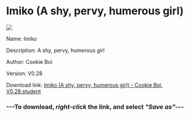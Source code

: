 # Imiko (A shy, pervy, humerous girl)

<img src = "https://raw.githubusercontent.com/Arbiter1223/Koukou-Gurashi-Custom-Students/master/Students/Files/Imiko%20(A%20shy%2C%20pervy%2C%20humerous%20girl).png">

Name: Imiko

Description: A shy, pervy, humerous girl

Author: Cookie Boi

Version: V0.28

Download link: <a href="https://raw.githubusercontent.com/Arbiter1223/Koukou-Gurashi-Custom-Students/master/Students/Files/Imiko%20(A%20shy%2C%20pervy%2C%20humerous%20girl)%20-%20Cookie%20Boi%2C%20V0.28.student">Imiko (A shy, pervy, humerous girl) - Cookie Boi, V0.28.student</a>

### ---**To download, _right-click_ the link, and select _"Save as"_**---


